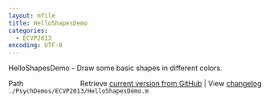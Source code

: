 ```yaml
---
layout: mfile
title: HelloShapesDemo
categories:
  - ECVP2013
encoding: UTF-8
---
```


HelloShapesDemo - Draw some basic shapes in different colors.  


<div class="code_header" style="text-align:right;">
  <span style="float:left;">Path&nbsp;&nbsp;</span> <span class="counter">Retrieve <a href=
  "https://raw.github.com/Psychtoolbox-3/Psychtoolbox-3/beta/./PsychDemos/ECVP2013/HelloShapesDemo.m">current version from GitHub</a> | View <a href=
  "https://github.com/Psychtoolbox-3/Psychtoolbox-3/commits/beta/./PsychDemos/ECVP2013/HelloShapesDemo.m">changelog</a></span>
</div>
<div class="code">
  <code>./PsychDemos/ECVP2013/HelloShapesDemo.m</code>
</div>
